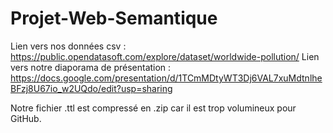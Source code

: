 # Projet-Web-Semantique
Lien vers nos données csv : https://public.opendatasoft.com/explore/dataset/worldwide-pollution/
Lien vers notre diaporama de présentation : https://docs.google.com/presentation/d/1TCmMDtyWT3Dj6VAL7xuMdtnlheBFzj8U67io_w2UQdo/edit?usp=sharing

Notre fichier .ttl est compressé en .zip car il est trop volumineux pour GitHub.
